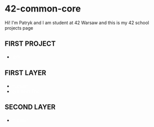 # 42-common-core
Hi! I'm Patryk and I am student at 42 Warsaw and this is my 42 school projects page

<h2><p><b>FIRST PROJECT</b></p></h2>
<ul>
  <li> <a href="https://github.com/Zuraw7/42-common-core/tree/main/libft" style="color: white; text-decoration: none;">libft</a> </li>

</ul>

<h2><p><b>FIRST LAYER</b></p></h2>
<ul>
  <li><a href="https://github.com/Zuraw7/42-common-core/tree/main/ft_printf" style="color: white; text-decoration: none;">ft_printf</a></li>
  <li><a href="https://github.com/Zuraw7/42-common-core/tree/main/get_next_line" style="color: white; text-decoration: none;">get_next_line</a></li>
</ul>

<h2><p><b>SECOND LAYER</b></p></h2>
<ul>
  <li><a href="https://github.com/Zuraw7/42-common-core/tree/main/so_long" style="color: white; text-decoration: none;">ft_printf</a></li>
</ul>
